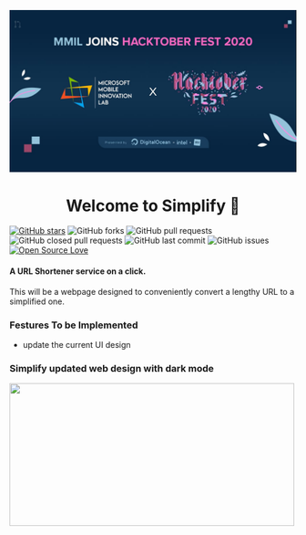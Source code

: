 <p>
  <img src=./img/MMILft.Hacktober.jpeg></p>
  
<h1 align="center">Welcome to Simplify 👋</h1>

[![GitHub stars](https://img.shields.io/github/stars/MMIL/Simplify?style=social)](https://github.com/login?return_to=%2FMMIL%Simplify) 
 ![GitHub forks](https://img.shields.io/github/forks/MMIL/Simplify?style=social) 
 ![GitHub pull requests](https://img.shields.io/github/issues-pr/MMIL/Simplify)
 ![GitHub closed pull requests](https://img.shields.io/github/issues-pr-closed/MMIL/Simplify) 
 ![GitHub last commit](https://img.shields.io/github/last-commit/MMIL/Simplify) 
 ![GitHub issues](https://img.shields.io/github/issues-raw/MMIL/Simplify)
 [![Open Source Love](https://badges.frapsoft.com/os/v2/open-source.svg?v=103)](https://github.com/MMIL/Simplify) 

#### A URL Shortener service on a click.

This will be a webpage designed to conveniently convert a lengthy URL to a simplified one.

### Festures To be Implemented
- update the current UI design

 ### Simplify updated web design with dark mode
 <p>
  <img src=https://user-images.githubusercontent.com/60606998/95168490-047f2c00-07cf-11eb-9c13-e01cc53cc68c.gif height=250  width= 500></p>


